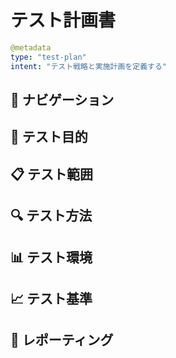 # テスト計画書

```yaml
@metadata
type: "test-plan"
intent: "テスト戦略と実施計画を定義する"
```

## 📑 ナビゲーション

## 🎯 テスト目的

## 📋 テスト範囲

## 🔍 テスト方法

## 📊 テスト環境

## 📈 テスト基準

## 📝 レポーティング
